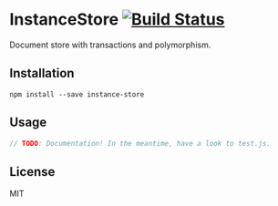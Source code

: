 # InstanceStore [![Build Status](https://travis-ci.org/object-layer/instance-store.svg?branch=master)](https://travis-ci.org/object-layer/instance-store)

Document store with transactions and polymorphism.

## Installation

```
npm install --save instance-store
```

## Usage

```javascript
// TODO: Documentation! In the meantime, have a look to test.js.
```

## License

MIT
